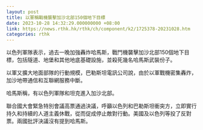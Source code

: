 ```yaml
---
layout: post
title: 以軍稱戰機襲擊加沙北部150個地下目標
date: 2023-10-28 14:32:29.000000000 +08:00
link: https://news.rthk.hk/rthk/ch/component/k2/1725378-20231028.htm
categories: rthk
---
```


以色列軍隊表示，過去一晚加強轟炸哈馬斯，戰鬥機襲擊加沙北部150個地下目標，包括隧道、地堡和其他地底基礎設施，並殺死幾名哈馬斯武裝份子。

以軍又擴大地面部隊的行動規模，巴勒斯坦電訊公司說，由於以軍戰機密集轟炸，加沙地帶通信和互聯網服務中斷。

哈馬斯稱，有以色列軍隊和坦克進入加沙北部。

聯合國大會緊急特別會議高票通過決議，呼籲以色列和巴勒斯坦衝突方，立即實行持久和持續的人道主義休戰，從而促成停止敵對行動。美國及以色列等投了反對票。兩國批評決議沒有提到哈馬斯。
